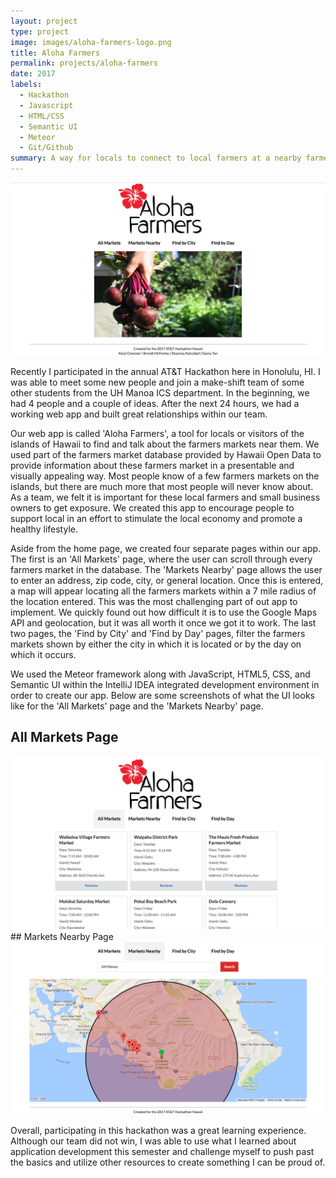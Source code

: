 ```yaml
---
layout: project
type: project
image: images/aloha-farmers-logo.png
title: Aloha Farmers
permalink: projects/aloha-farmers
date: 2017
labels:
  - Hackathon
  - Javascript
  - HTML/CSS
  - Semantic UI
  - Meteor
  - Git/Github
summary: A way for locals to connect to local farmers at a nearby farmers market.
---
```

<img class="ui image" src="../images/af-home-page.png">

Recently I participated in the annual AT&T Hackathon here in Honolulu, HI. I was able to meet some new people and join a make-shift team of some other students from the UH Manoa ICS department. In the beginning, we had 4 people and a couple of ideas. After the next 24 hours, we had a working web app and built great relationships within our team.

Our web app is called 'Aloha Farmers', a tool for locals or visitors of the islands of Hawaii to find and talk about the farmers markets near them. We used part of the farmers market database provided by Hawaii Open Data to provide information about these farmers market in a presentable and visually appealing way. Most people know of a few farmers markets on the islands, but there are much more that most people will never know about. As a team, we felt it is important for these local farmers and small business owners to get exposure. We created this app to encourage people to support local in an effort to stimulate the local economy and promote a healthy lifestyle.

Aside from the home page, we created four separate pages within our app. The first is an 'All Markets' page, where the user can scroll through every farmers market in the database. The 'Markets Nearby' page allows the user to enter an address, zip code, city, or general location. Once this is entered, a map will appear locating all the farmers markets within a 7 mile radius of the location entered. This was the most challenging part of out app to implement. We quickly found out how difficult it is to use the Google Maps API and geolocation, but it was all worth it once we got it to work. The last two pages, the 'Find by City' and 'Find by Day' pages, filter the farmers markets shown by either the city in which it is located or by the day on which it occurs.

We used the Meteor framework along with JavaScript, HTML5, CSS, and Semantic UI within the IntelliJ IDEA integrated development environment in order to create our app. Below are some screenshots of what the UI looks like for the 'All Markets' page and the 'Markets Nearby' page.

## All Markets Page
<img class="ui image" src="../images/af-markets-page.png">
<br>
## Markets Nearby Page
<img class="ui image" src="../images/af-maps-page.png">

Overall, participating in this hackathon was a great learning experience. Although our team did not win, I was able to use what I learned about application development this semester and challenge myself to push past the basics and utilize other resources to create something I can be proud of.

